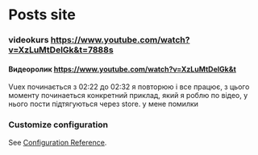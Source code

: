 # Posts site
### videokurs https://www.youtube.com/watch?v=XzLuMtDelGk&t=7888s

#### Видеоролик https://www.youtube.com/watch?v=XzLuMtDelGk&t 
Vuex починається з 02:22 до 02:32 я повторюю і все працює, з цього моменту  починаеться конкретний приклад, який я роблю по відео, у нього пости підтягуються через store. у мене помилки   

### Customize configuration
See [Configuration Reference](https://cli.vuejs.org/config/).
